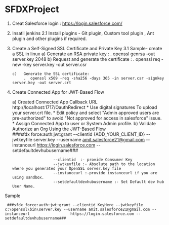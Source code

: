 # SFDXProject

1. Creat Salesforce login : https://login.salesforce.com/
2. Insatll jenkins 
  2.1 Install plugins - Git plugin, Custom tool plugin , Ant plugin and other plugins if required.
3. Create a Self-Signed SSL Certificate and Private Key
    3.1 Sample- create a SSL in  linux 
       a) Generate an RSA private key :
            .  openssl genrsa -out server.key 2048
       b) Request and generate the certificate :
            .  openssl req -new -key server.key -out server.csr

       c)   Generate the SSL certificate: 
            .  openssl x509 -req -sha256 -days 365 -in server.csr -signkey server.key -out server.crt
            
 4. Create Connected App for JWT-Based Flow
     
     a)  Created Connected App
          Callback URL
                  http://localhost:1717/OauthRedirect
                   * Use digital signatures To upload your server.crt file.
                   * Edit policy and select "Admin approved users are pre-authorized" to avoid "Not approved for access in salesforce" issue. 
                   * Assign Connected App to user or System Admin profile.
     b) Validate Authorize an Org Using the JWT-Based Flow  
                ###sfdx force:auth:jwt:grant --clientid {ADD_YOUR_CLIENT_ID} --jwtkeyfile server.key --username amit.salesforce21@gmail.com --instanceurl                                       https://login.salesforce.com --setdefaultdevhubusername###             
                
                          --clientid  :- provide Consumer Key
                          --jwtkeyfile :- Absolute path to the location where you generated your OpenSSL server.key file
                          --instanceurl :-provide instanceurl if you are using sandbox.
                          --setdefaultdevhubusername :- Set Default dev hub User Name.
  Sample
 
     ###sfdx force:auth:jwt:grant --clientid KeyHere --jwtkeyfile c:\openssl\bin\server.key --username amit.salesforce21@gmail.com --instanceurl                  https://login.salesforce.com --setdefaultdevhubusername###
